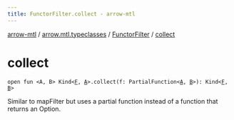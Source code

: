 ```yaml
---
title: FunctorFilter.collect - arrow-mtl
---
```


[arrow-mtl](../../index.html) / [arrow.mtl.typeclasses](../index.html) / [FunctorFilter](index.html) / [collect](./collect.html)

# collect

`open fun <A, B> Kind<`[`F`](index.html#F)`, `[`A`](collect.html#A)`>.collect(f: PartialFunction<`[`A`](collect.html#A)`, `[`B`](collect.html#B)`>): Kind<`[`F`](index.html#F)`, `[`B`](collect.html#B)`>`

Similar to mapFilter but uses a partial function instead of a function that returns an Option.

